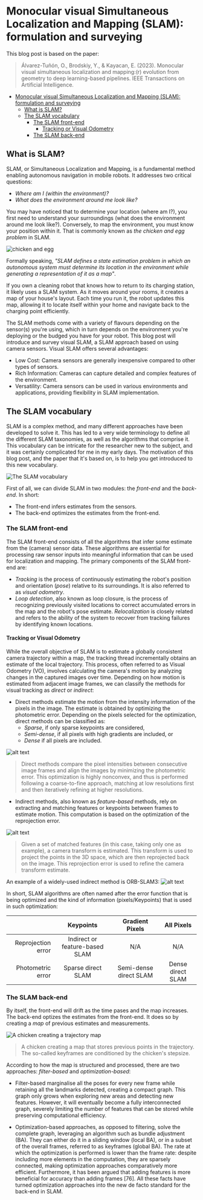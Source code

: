 # Monocular visual Simultaneous Localization and Mapping (SLAM): formulation and surveying

This blog post is based on the paper:

>Álvarez-Tuñón, O., Brodskiy, Y., & Kayacan, E. (2023). Monocular visual simultaneous localization and mapping:(r) evolution from geometry to deep learning-based pipelines. IEEE Transactions on Artificial Intelligence.

- [Monocular visual Simultaneous Localization and Mapping (SLAM): formulation and surveying](#monocular-visual-simultaneous-localization-and-mapping-slam-formulation-and-surveying)
  - [What is SLAM?](#what-is-slam)
  - [The SLAM vocabulary](#the-slam-vocabulary)
    - [The SLAM front-end](#the-slam-front-end)
      - [Tracking or Visual Odometry](#tracking-or-visual-odometry)
    - [The SLAM back-end](#the-slam-back-end)


## What is SLAM?

SLAM, or Simultaneous Localization and Mapping, is a fundamental method enabling autonomous navigation in mobile robots. It addresses two critical questions:
- *Where am I (within the environment)?*
- *What does the environment around me look like?*

You may have noticed that to determine your location (where am I?), you first need to understand your surroundings (what does the environment around me look like?). Conversely, to map the environment, you must know your position within it. That is commonly known as *the chicken and egg problem* in SLAM.

![chicken and egg](media/chicken_n_egg.svg)

Formally speaking, *"SLAM defines  a state estimation problem in which an autonomous system must determine its location in the environment while generating a representation of it as a map"*.

If you own a cleaning robot that knows how to return to its charging station, it likely uses a SLAM system. As it moves around your rooms, it creates a map of your house's layout. Each time you run it, the robot updates this map, allowing it to locate itself within your home and navigate back to the charging point efficiently.

The SLAM methods come with a variety of flavours depending on the sensor(s) you're using, which in turn depends on the environment you're deploying or the budged you have for your robot.
This blog post will introduce and survey visual SLAM, a SLAM approach based on using camera sensors. Visual SLAM offers several advantages:
- Low Cost: Camera sensors are generally inexpensive compared to other types of sensors.
- Rich Information: Cameras can capture detailed and complex features of the environment.
- Versatility: Camera sensors can be used in various environments and applications, providing flexibility in SLAM implementation.

## The SLAM vocabulary

SLAM is a complex method, and many different approaches have been developed to solve it. This has led to a very wide terminology to define all the different SLAM taxonomies, as well as the algorithms that comprise it. This vocabulary can be intricate for the researcher new to the subject, and it was certainly complicated for me in my early days. The motivation of this blog post, and the paper that it's based on, is to help you get introduced to this new vocabulary.

![The SLAM vocabulary](media/slam_vocab.png)

First of all, we can divide SLAM in two modules: the *front-end* and the *back-end*. In short:
- The front-end infers estimates from the sensors. 
- The back-end optimizes the estimates from the front-end.
  
### The SLAM front-end

The SLAM front-end consists of all the algorithms that infer some estimate from the (camera) sensor data. These algorithms are essential for processing raw sensor inputs into meaningful information that can be used for localization and mapping. The primary components of the SLAM front-end are:
- *Tracking* is the process of continuously estimating the robot's position and orientation (*pose*) relative to its surroundings. It is also referred to as *visual odometry*.
- *Loop detection*, also known as loop closure, is the process of recognizing previously visited locations to correct accumulated errors in the map and the robot's pose estimate. *Relocalization* is closely related and refers to the ability of the system to recover from tracking failures by identifying known locations. 

#### Tracking or Visual Odometry


While the overall objective of SLAM is to estimate a globally consistent camera trajectory within a map, the tracking thread incrementally obtains an estimate of the local trajectory. This process, often referred to as Visual Odometry (VO), involves calculating the camera's motion by analyzing changes in the captured images over time. Depending on how motion is estimated from adjacent image frames, we can classify the methods for visual tracking as *direct* or *indirect*:

- Direct methods estimate the motion from the intensity information of the pixels in the image. The estimate is obtained by optimizing the photometric error. Depending on the pixels selected for the optimization, direct methods can be classified as:
  - *Sparse*, if only sparse keypoints are considered,
  - *Semi-dense*, if all pixels with high gradients are included, or
  - *Dense* if all pixels are included.
  

![alt text](media/direct_geometric_chicken.svg) 
  > Direct methods compare the pixel intensities between consecutive image frames and align the images by minimizing the photometric error. This optimization is highly nonconvex, and thus is performed following a coarse-to-fine approach, matching at low resolutions first and then iteratively refining at higher resolutions.

- Indirect methods, also known as *feature-based* methods, rely on extracting and matching features or keypoints between frames to estimate motion. This computation is based on the optimization of the reprojection error.

![alt text](media/geometric_chicken.svg)
> Given a set of matched features  (in this case, taking only one as example), a camera transform is estimated. This transform is used to project the points in the 3D space, which are then reprojected back on the image. This reprojection error is used to refine the camera transform estimate.

An example of a widely-used indirect method is ORB-SLAM3:
![alt text](media/orbslam3.svg)

In short, SLAM algorithms are often named after the error function that is being optimized and the kind of information (pixels/Keypoints) that is used in such optimization:

|                    |            Keypoints           |     Gradient Pixels    |     All Pixels    |
|-------------------:|:------------------------------:|:----------------------:|:-----------------:|
| Reprojection error | Indirect or feature-based SLAM |           N/A          |        N/A        |
|  Photometric error |       Sparse direct SLAM       | Semi-dense direct SLAM | Dense direct SLAM |


### The SLAM back-end
By itself, the front-end will drift as the time pases and the map increases. The back-end optizes the estimates from the front-end. It does so by creating a *map* of previous  estimates and measurements. 

![A chicken creating a trajectory map](media/concrete.gif)
> A chicken creating a map that stores previous points in the trajectory. The so-called keyframes are conditioned by the chicken's stepsize.

According to how the map is structured
and processed, there are two approaches: *filter-based* and
*optimization-based*:
- Filter-based  marginalise all the poses for every new
frame while retaining all the landmarks detected, creating a
compact graph. This graph only grows when exploring new areas and detecting new features. However, it will eventually become a fully interconnected graph, severely limiting the number of features that can be stored while preserving computational efficiency.

- Optimization-based approaches, as opposed to filtering, solve
the complete graph, leveraging an algorithm such as bundle adjustment (BA). They can either do it in a sliding window (local BA), or in a subset of the overall frames, referred to as keyframes (global BA). The rate at which the optimization is performed is lower than the frame rate: despite including more elements in the computation, they are sparsely connected, making optimization approaches comparatively more efficient. Furthermore, it has been argued that adding features is more beneficial for accuracy than adding frames [76]. All these facts have turned optimization approaches into the new de facto standard for the back-end in SLAM. 